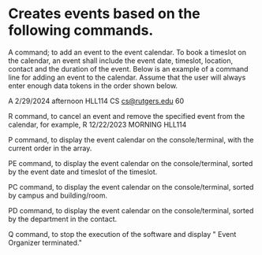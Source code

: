 # Creates events based on the following commands. 

A command; to add an event to the event calendar. To book a timeslot on the calendar, an event shall include the
event date, timeslot, location, contact and the duration of the event. Below is an example of a command line for
adding an event to the calendar. Assume that the user will always enter enough data tokens in the order shown below.

A 2/29/2024 afternoon HLL114 CS cs@rutgers.edu 60

R command, to cancel an event and remove the specified event from the calendar, for example,
R 12/22/2023 MORNING HLL114

P command, to display the event calendar on the console/terminal, with the current order in the array.

PE command, to display the event calendar on the console/terminal, sorted by the event date and timeslot of the
timeslot. 

PC command, to display the event calendar on the console/terminal, sorted by campus and building/room. 

PD command, to display the event calendar on the console/terminal, sorted by the department in the contact. 

Q command, to stop the execution of the software and display " Event Organizer terminated."
